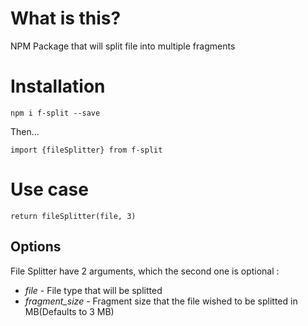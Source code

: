 # What is this?

NPM Package that will split file into multiple fragments
# Installation

`npm i f-split --save`

Then...

`import {fileSplitter} from f-split`

# Use case

`return fileSplitter(file, 3)`

## Options

File Splitter have 2 arguments, which the second one is optional : 

* *file* - File type that will be splitted
* *fragment_size* - Fragment size that the file wished to be splitted in MB(Defaults to 3 MB)

